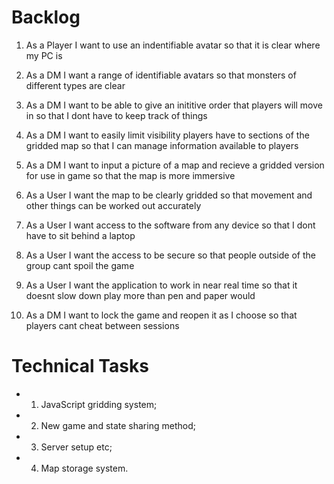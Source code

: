 Backlog
=======

1. As a Player
    I want to use an indentifiable avatar
    so that it is clear where my PC is

2. As a DM
    I want a range of identifiable avatars
    so that monsters of different types are clear

3. As a DM
    I want to be able to give an inititive order that players will move in
    so that I dont have to keep track of things

4. As a DM
    I want to easily limit visibility players have to sections of the gridded map
    so that I can manage information available to players

5. As a DM
    I want to input a picture of a map and recieve a gridded version for use in game
    so that the map is more immersive

6. As a User
    I want the map to be clearly gridded
    so that movement and other things can be worked out accurately

7. As a User
    I want access to the software from any device
    so that I dont have to sit behind a laptop
    
8. As a User
    I want the access to be secure 
    so that people outside of the group cant spoil the game

9. As a User
    I want the application to work in near real time
    so that it doesnt slow down play more than pen and paper would

10. As a DM
    I want to lock the game and reopen it as I choose
    so that players cant cheat between sessions

Technical Tasks
===============

* 1. JavaScript gridding system;
* 2. New game and state sharing method;
* 3. Server setup etc;
* 4. Map storage system.
